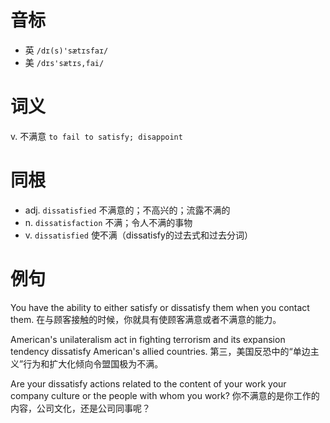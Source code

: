 # 音标

- 英 `/dɪ(s)'sætɪsfaɪ/`
- 美 `/dɪs'sætɪs,fai/`

# 词义

v. 不满意
`to fail to satisfy; disappoint`

# 同根

- adj. `dissatisfied` 不满意的；不高兴的；流露不满的
- n. `dissatisfaction` 不满；令人不满的事物
- v. `dissatisfied` 使不满（dissatisfy的过去式和过去分词）

# 例句

You have the ability to either satisfy or dissatisfy them when you contact them.
在与顾客接触的时候，你就具有使顾客满意或者不满意的能力。

American's unilateralism act in fighting terrorism and its expansion tendency dissatisfy American's allied countries.
第三，美国反恐中的“单边主义”行为和扩大化倾向令盟国极为不满。

Are your dissatisfy actions related to the content of your work your company culture or the people with whom you work?
你不满意的是你工作的内容，公司文化，还是公司同事呢？


